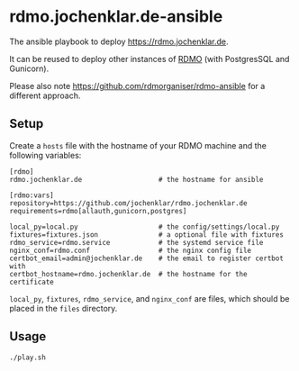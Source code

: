 rdmo.jochenklar.de-ansible
==========================

The ansible playbook to deploy <https://rdmo.jochenklar.de>.

It can be reused to deploy other instances of [RDMO](https://rdmorganiser.github.io) (with PostgresSQL and Gunicorn).

Please also note <https://github.com/rdmorganiser/rdmo-ansible> for a different approach.


Setup
-----

Create a `hosts` file with the hostname of your RDMO machine and the following variables:

```plain
[rdmo]
rdmo.jochenklar.de                   # the hostname for ansible

[rdmo:vars]
repository=https://github.com/jochenklar/rdmo.jochenklar.de
requirements=rdmo[allauth,gunicorn,postgres]

local_py=local.py                    # the config/settings/local.py
fixtures=fixtures.json               # a optional file with fixtures
rdmo_service=rdmo.service            # the systemd service file
nginx_conf=rdmo.conf                 # the nginx config file
certbot_email=admin@jochenklar.de    # the email to register certbot with
certbot_hostname=rdmo.jochenklar.de  # the hostname for the certificate
```

`local_py`, `fixtures`, `rdmo_service`, and `nginx_conf` are files, which should be placed in the `files` directory.


Usage
-----

```bash
./play.sh
```
